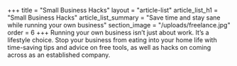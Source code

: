 +++
title = "Small Business Hacks"
layout = "article-list"
article_list_h1 = "Small Business Hacks"
article_list_summary = "Save time and stay sane while running your own business"
section_image = "/uploads/freelance.jpg"
order = 6
+++
Running your own business isn’t just about work. It’s a lifestyle choice. Stop your business from eating into your home life with time-saving tips and advice on free tools, as well as hacks on coming across as an established company.